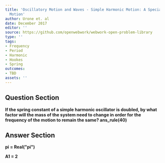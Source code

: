 ```yaml
---
title: 'Oscillatory Motion and Waves - Simple Harmonic Motion: A Special Periodic
  Motion'
author: Urone et. al
date: December 2017
editor: ''
source: https://github.com/openwebwork/webwork-open-problem-library
type: ''
tags:
- Frequency
- Period
- Harmonic
- Hookes
- Spring
outcomes:
- TBD
assets: ''
---
```


## Question Section 

<b>
If the spring constant of a simple harmonic oscillator is doubled, by what factor will the mass of the system need to change in order for the frequency of the motion to remain the same?
ans_rule(40)


## Answer Section

pi = Real("pi")

A1 = 2